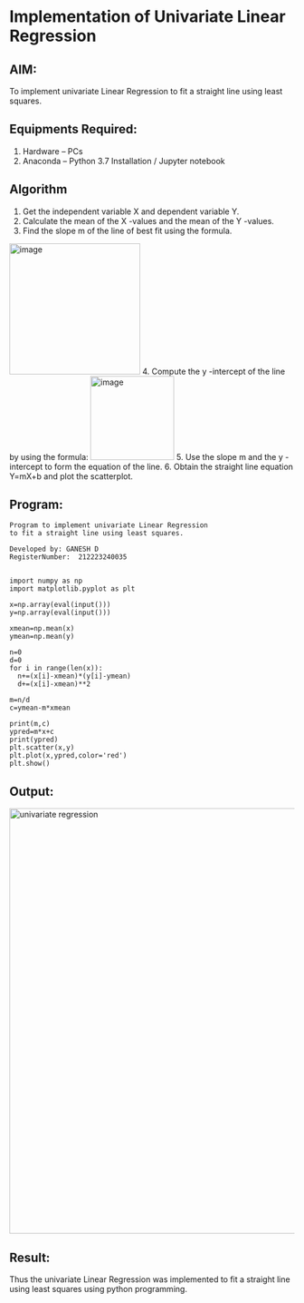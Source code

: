 # Implementation of Univariate Linear Regression
## AIM:
To implement univariate Linear Regression to fit a straight line using least squares.


## Equipments Required:
1. Hardware – PCs
2. Anaconda – Python 3.7 Installation / Jupyter notebook



## Algorithm
1. Get the independent variable X and dependent variable Y.
2. Calculate the mean of the X -values and the mean of the Y -values.
3. Find the slope m of the line of best fit using the formula. 
<img width="231" alt="image" src="https://user-images.githubusercontent.com/93026020/192078527-b3b5ee3e-992f-46c4-865b-3b7ce4ac54ad.png">
4. Compute the y -intercept of the line by using the formula:
<img width="148" alt="image" src="https://user-images.githubusercontent.com/93026020/192078545-79d70b90-7e9d-4b85-9f8b-9d7548a4c5a4.png">
5. Use the slope m and the y -intercept to form the equation of the line.
6. Obtain the straight line equation Y=mX+b and plot the scatterplot.



## Program:
```
Program to implement univariate Linear Regression
to fit a straight line using least squares.

Developed by: GANESH D
RegisterNumber:  212223240035


import numpy as np
import matplotlib.pyplot as plt

x=np.array(eval(input()))
y=np.array(eval(input()))

xmean=np.mean(x)
ymean=np.mean(y)

n=0
d=0
for i in range(len(x)):
  n+=(x[i]-xmean)*(y[i]-ymean)
  d+=(x[i]-xmean)**2

m=n/d
c=ymean-m*xmean

print(m,c)
ypred=m*x+c
print(ypred)
plt.scatter(x,y)
plt.plot(x,ypred,color='red')
plt.show()
```



## Output:
<img width="750" alt="univariate regression" src="https://github.com/user-attachments/assets/dee5f7a8-3d29-4daf-a79f-00415f095146">



## Result:
Thus the univariate Linear Regression was implemented to fit a straight line using least squares using python programming.
